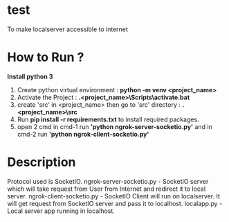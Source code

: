 # test
To make localserver accessible to internet
 
# How to Run ?
**Install python 3**

1. Create python virtual environment : **python -m venv <project_name>**
2. Activate the Project : **.\<project_name>\Scripts\activate.bat**
3. create 'src' in <project_name> then go to 'src' directory : **.\<project_name>\src**
4. Run **pip install -r requirements.txt** to install required packages.
5. open 2 cmd in cmd-1 run **'python ngrok-server-socketio.py'** and in cmd-2 run **'python ngrok-client-socketio.py'**

# Description
Protocol used is SocketIO.
ngrok-server-socketio.py - SocketIO server which will take request from User from Internet and redirect it to local server.
ngrok-client-socketio.py - SocketIO Client will run on localserver. It will get request from SocketIO server and pass it to localhost.
localapp.py - Local server app running in localhost.
